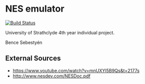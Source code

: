 # NES emulator 
[![Build Status](https://travis-ci.org/Tekercs/nes_emulator.svg?branch=master)](https://travis-ci.org/Tekercs/nes_emulator)

University of Strathclyde 4th year individual project.



Bence Sebestyén

## External Sources
* https://www.youtube.com/watch?v=mnUXYl5B9Qs&t=2177s
* http://www.nesdev.com/NESDoc.pdf